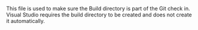 This file is used to make sure the Build directory is part of the Git check in.
Visual Studio requires the build directory to be created and does not create it automatically.
